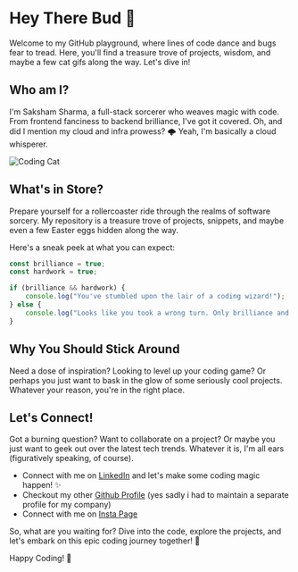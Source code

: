 # Hey There Bud 👋

Welcome to my GitHub playground, where lines of code dance and bugs fear to tread. Here, you'll find a treasure trove of projects, wisdom, and maybe a few cat gifs along the way. Let's dive in!

## Who am I?

I'm Saksham Sharma, a full-stack sorcerer who weaves magic with code. From frontend fanciness to backend brilliance, I've got it covered. Oh, and did I mention my cloud and infra prowess? 🌩️ Yeah, I'm basically a cloud whisperer.

![Coding Cat](https://media.giphy.com/media/ZvLUtG6BZkBi0/giphy.gif)

## What's in Store?

Prepare yourself for a rollercoaster ride through the realms of software sorcery. My repository is a treasure trove of projects, snippets, and maybe even a few Easter eggs hidden along the way. 

Here's a sneak peek at what you can expect:

```javascript
const brilliance = true;
const hardwork = true;

if (brilliance && hardwork) {
    console.log("You've stumbled upon the lair of a coding wizard!");
} else {
    console.log("Looks like you took a wrong turn. Only brilliance and hard work allowed here!");
}
```

## Why You Should Stick Around

Need a dose of inspiration? Looking to level up your coding game? Or perhaps you just want to bask in the glow of some seriously cool projects. Whatever your reason, you're in the right place.

## Let's Connect!

Got a burning question? Want to collaborate on a project? Or maybe you just want to geek out over the latest tech trends. Whatever it is, I'm all ears (figuratively speaking, of course).

- Connect with me on [LinkedIn](https://www.linkedin.com/in/saksham-sharma-89085b19b/) and let's make some coding magic happen! ✨
- Checkout my other [Github Profile](https://github.com/saksham-procol) (yes sadly i had to maintain a separate profile for my company)
- Connect with me on [Insta Page](https://www.instagram.com/saksham_sharma_10/)

So, what are you waiting for? Dive into the code, explore the projects, and let's embark on this epic coding journey together! 🚀

Happy Coding! 🎉


